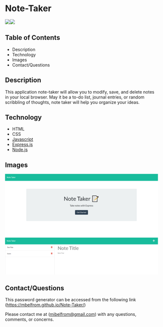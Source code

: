 # Note-Taker
<img src="https://img.shields.io/badge/Node.js-v.14.17.6-brightgreen"/><img src="https://img.shields.io/badge/Express.js-4.16.4-blue"/>
 
## Table of Contents

* Description 
* Technology 
* Images
* Contact/Questions


## Description
This application note-taker will allow you to modify, save, and delete notes in your local browser.  May it be a to-do list, journal entries, or random scribbling of thoughts, note taker will help you organize your ideas.

 
## Technology 
* HTML
* CSS
* [Javascript](https://www.javascript.com/)
* [Express.js](http://expressjs.com/)
* [Node.js](https://nodejs.org/)


## Images

![Homework screenshots](.\public\assets\images\Note-taker-1.jpg)
![Homework screenshots](.\public\assets\images\note-taker-2.jpg)


## Contact/Questions
This password generator can be accessed from the following link (https://mbelfrom.github.io/Note-Taker/)

Please contact me at (mibelfrom@gmail.com) with any questions, comments, or concerns.


